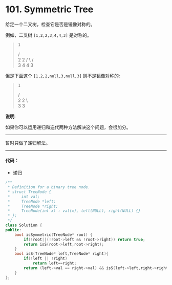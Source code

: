 # 101. Symmetric Tree

给定一个二叉树，检查它是否是镜像对称的。

例如，二叉树 `[1,2,2,3,4,4,3]` 是对称的。

>     1
>    / \
>   2   2
>  / \ / \
> 3  4 4  3

但是下面这个 `[1,2,2,null,3,null,3]` 则不是镜像对称的:

>     1
>    / \
>   2   2
>    \   \
>    3    3

**说明**:

如果你可以运用递归和迭代两种方法解决这个问题，会很加分。

---

暂时只做了递归解法。

---


#### 代码：

- 递归

```cpp
/**
 * Definition for a binary tree node.
 * struct TreeNode {
 *     int val;
 *     TreeNode *left;
 *     TreeNode *right;
 *     TreeNode(int x) : val(x), left(NULL), right(NULL) {}
 * };
 */
class Solution {
public:
    bool isSymmetric(TreeNode* root) {
        if(!root||(!root->left && !root->right)) return true;
        return isS(root->left,root->right);
    }
    bool isS(TreeNode* left,TreeNode* right){
        if(!left || !right) 
            return left==right;
        return (left->val == right->val) && isS(left->left,right->right) && isS(left->right,right->left);
    }
};

```

